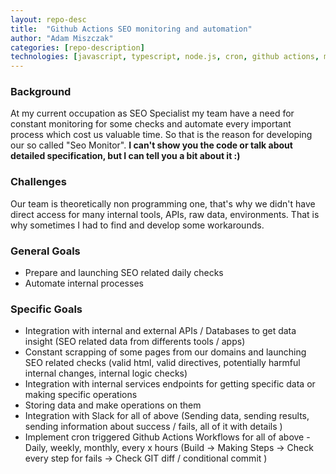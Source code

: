 ```yaml
---
layout: repo-desc
title:  "Github Actions SEO monitoring and automation"
author: "Adam Miszczak"
categories: [repo-description]
technologies: [javascript, typescript, node.js, cron, github actions, mysql, slack]
---
```


### Background
At my current occupation as SEO Specialist my team have a need for constant monitoring for some checks and automate every important process which cost us valuable time. So that is the reason for developing our so called "Seo Monitor". **I can't show you the code or talk about detailed specification, but I can tell you a bit about it :)**

### Challenges
Our team is theoretically non programming one, that's why we didn't have direct access for many internal tools, APIs, raw data, environments. That is why sometimes I had to find and develop some workarounds.

### General Goals
* Prepare and launching SEO related daily checks
* Automate internal processes 

### Specific Goals
* Integration with internal and external APIs / Databases to get data insight (SEO related data from differents tools / apps)
* Constant scrapping of some pages from our domains and launching SEO related checks (valid html, valid directives, potentially harmful internal changes, internal logic checks)
* Integration with internal services endpoints for getting specific data or making specific operations
* Storing data and make operations on them
* Integration with Slack for all of above (Sending data, sending results, sending information about success / fails, all of it with details )
* Implement cron triggered Github Actions Workflows for all of above - Daily, weekly, monthly, every x hours (Build -> Making Steps -> Check every step for fails -> Check GIT diff / conditional commit )



